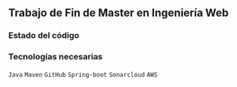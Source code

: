 ## Trabajo de Fin de Master en Ingeniería Web

### Estado del código

### Tecnologías necesarias
`Java` `Maven` `GitHub` `Spring-boot` `Sonarcloud` `AWS` 